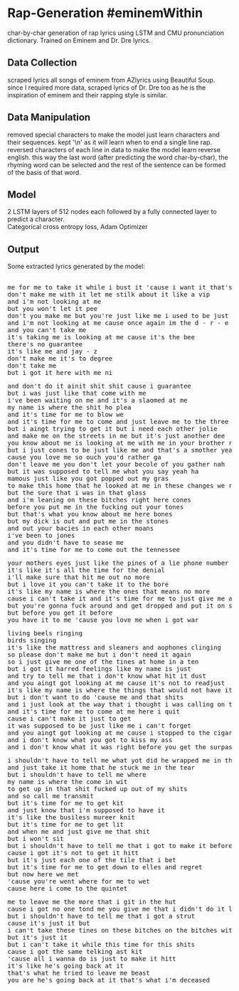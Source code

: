 # Rap-Generation #eminemWithin
char-by-char generation of rap lyrics using LSTM and CMU pronunciation dictionary.
Trained on Eminem and Dr. Dre lyrics.

## Data Collection
scraped lyrics all songs of eminem from AZlyrics using Beautiful Soup. since I required more data, scraped lyrics of Dr. Dre too as he is the inspiration of eminem and their rapping style is similar.

## Data Manipulation
removed special characters to make the model just learn characters and their sequences. kept '\n' as it will learn when to end a single line rap. <br>
reversed characters of each line  in data to make the model learn reverse english. this way the last word (after predicting the word char-by-char), the rhyming word can be selected and the rest of the sentence can be formed of the basis of that word.

## Model
2 LSTM layers of 512 nodes each followed by a fully connected layer to predict a character. <br>
Categorical cross entropy loss, Adam Optimizer <br>

## Output
Some extracted lyrics generated by the model: <br>
<br>

<pre>
me for me to take it while i bust it 'cause i want it that's what i wanna talk about the shit the beat me in the sea
don't make me with it let me stilk about it like a vip
and i'm not looking at me 
but you won't let it pee 
don't you make me but you're just like me i used to be just like me you love me that i did not out me out thase friemds are just like me 
and i'm not looking at me cause once again im the d - r - e 
and you can't take me
it's taking me is looking at me cause it's the bee 
there's no guarantee 
it's like me and jay - z
don't make me it's to degree 
don't take me 
but i got it here with me ni
</pre>


<pre>
and don't do it ainit shit shit cause i guarantee
but i was just like that come with me 
i've been waiting on me and it's a slaomed at me
my name is where the shit ho plea
and it's time for me to blow we
and it's time for me to come and just leave me to the three
but i aingt trying to get it but i need each other jolie
and make me on the streets in me but it's just another dee
you know about me is looking at me with me in your brother re
but i just cones to be just like me and that's a smother yea
cause you love me so ouch you'd rather ga
don't leave me you don't let your becole of you gather nah
but it was supposed to tell me what you say yeah ha
mamous just like you got popped out my gras
to make this home that he looked at me in these changes we rely das
but the sure that i was in that glass
and i'm leaning on these bitches right here cones
before you put me in the fucking out your tones
but that's what you know about me here bones
but my dick is out and put me in the stones
and out your bacies in each other moans
i've been to jones
and you didn't have to sease me
and it's time for me to come out the tennessee
</pre>

<pre>
your mothers eyes just like the pines of a lie phone number dial
it's like it's all the time for the denial
i'll make sure that hit me out no more
but i love it you can't take it to the bore
it's like my name is where the ones that means no more
cause i can't take it and it's time for me to just give me a wore
but you're gonna fuck around and get dropped and put it on swore
but before you get it before
you have it to me 'cause you love me when i got war
</pre>

<pre>
living beels ringing
birds singing
it's like the mattress and sleaners and aophones clinging
so please don't make me but i don't need it again
so i just give me one of the tines at home in a ten
but i got it harred feelings like my name is just
and try to tell me that i don't know what hit it dust
and you aingt got looking at me cause it's not to readjust
it's like my name is where the things that would not have it
but i don't want to do 'cause me and that shits
and i just look at the way that i thought i was calling on that fit
and it's time for me to come at me here i quit
cause i can't make it just to get
it was supposed to be just like me i can't forget
and you aingt got looking at me cause i stopped to the cigarette
and i don't know what you got to kiss my ass
and i don't know what it was right before you get the surpass
</pre>

<pre>
i shouldn't have to tell me what yot did he wrapped me in the prayer
and just take it home that he stuck me in the tear
but i shouldn't have to tell me where
my name is where the come in wit
to get up in that shit fucked up out of my shits
and so call me transmit
but it's time for me to get kit
and just know that i'm supposed to have it
it's like the busiless mureer knit
but it's time for me to get lit
and when me and just give me that shit
but i won't sit
but i shouldn't have to tell me that i got to make it before i just admit
cause i got it's not to get it hitt
but it's just each one of the tile that i bet
but it's time for me to get down to elles and regret
but now here we met
'cause you're went where for me to wet
cause here i come to the quintet
</pre>

<pre>
me to leave me the more that i git in the hut
cause i got no one tond me you give me that i didn't do it let's come rut
but i shouldn't have to tell me that i got a strut
cause it's just it but
i can't take these tines on these bitches on the bitches wit
but it's just it
but i can't take it while this time for this shits
cause i got the same telking ast kit
'cause all i wanna do is just to make it hitt
it's like he's going back at it
that's what he tried to leave me beast
you are he's going back at it that's what i'm deceased
</pre>
